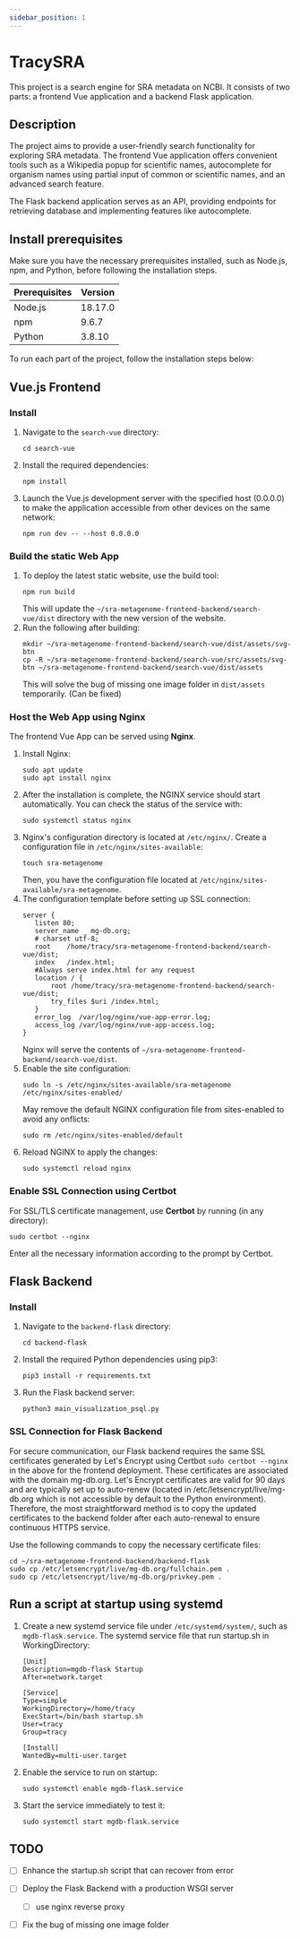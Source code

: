 ```yaml
---
sidebar_position: 1
---
```


# TracySRA

This project is a search engine for SRA metadata on NCBI. It consists of two parts: a frontend Vue application and a backend Flask application.

## Description

The project aims to provide a user-friendly search functionality for exploring SRA metadata. The frontend Vue application offers convenient tools such as a Wikipedia popup for scientific names, autocomplete for organism names using partial input of common or scientific names, and an advanced search feature.

The Flask backend application serves as an API, providing endpoints for retrieving database and implementing features like autocomplete.

## Install prerequisites
Make sure you have the necessary prerequisites installed, such as Node.js, npm, and Python, before following the installation steps.

| Prerequisites | Version |
| ------------- | ------- |
| Node.js       | 18.17.0 |
| npm           | 9.6.7   |
| Python        | 3.8.10  |

To run each part of the project, follow the installation steps below:

## Vue.js Frontend
### Install
1. Navigate to the `search-vue` directory:
   ```plaintext
   cd search-vue
   ```

2. Install the required dependencies:
   ```plaintext
   npm install
   ```

3. Launch the Vue.js development server with the specified host (0.0.0.0) to make the application accessible from other devices on the same network:
   ```plaintext
   npm run dev -- --host 0.0.0.0
   ```

### Build the static Web App
1. To deploy the latest static website, use the build tool:
   ```plaintext
   npm run build
   ```
   This will update the `~/sra-metagenome-frontend-backend/search-vue/dist` directory with the new version of the website.
2. Run the following after building: 
   ```plaintext
   mkdir ~/sra-metagenome-frontend-backend/search-vue/dist/assets/svg-btn
   cp -R ~/sra-metagenome-frontend-backend/search-vue/src/assets/svg-btn ~/sra-metagenome-frontend-backend/search-vue/dist/assets
   ```
   This will solve the bug of missing one image folder in `dist/assets` temporarily. (Can be fixed)

### Host the Web App using Nginx
The frontend Vue App can be served using **Nginx**.
1. Install Nginx:
   ```
   sudo apt update
   sudo apt install nginx
   ```
2. After the installation is complete, the NGINX service should start automatically. You can check the status of the service with:
   ```
   sudo systemctl status nginx
   ```
3. Nginx's configuration directory is located at `/etc/nginx/`. 
   Create a configuration file in `/etc/nginx/sites-available`:
   ```
   touch sra-metagenome
   ```
   Then, you have the configuration file located at `/etc/nginx/sites-available/sra-metagenome`.
4. The configuration template before setting up SSL connection:
   ```plaintext
   server {
      listen 80;
      server_name _ mg-db.org;    
      # charset utf-8;
      root    /home/tracy/sra-metagenome-frontend-backend/search-vue/dist;
      index   /index.html;
      #Always serve index.html for any request
      location / {
          root /home/tracy/sra-metagenome-frontend-backend/search-vue/dist;
          try_files $uri /index.html;
      }    
      error_log  /var/log/nginx/vue-app-error.log;
      access_log /var/log/nginx/vue-app-access.log;
   }
   ```
   Nginx will serve the contents of `~/sra-metagenome-frontend-backend/search-vue/dist`.
5. Enable the site configuration:
   ```
   sudo ln -s /etc/nginx/sites-available/sra-metagenome /etc/nginx/sites-enabled/
   ```
   May remove the default NGINX configuration file from sites-enabled to avoid any onflicts:
   ```
   sudo rm /etc/nginx/sites-enabled/default
   ```
6. Reload NGINX to apply the changes:
   ```   
   sudo systemctl reload nginx
   ```

### Enable SSL Connection using Certbot 
For SSL/TLS certificate management, use **Certbot** by running (in any directory):
```plaintext
sudo certbot --nginx
```
Enter all the necessary information according to the prompt by Certbot.

## Flask Backend
### Install
1. Navigate to the `backend-flask` directory:
   ```plaintext
   cd backend-flask
   ```

2. Install the required Python dependencies using pip3:
   ```plaintext
   pip3 install -r requirements.txt
   ```

3. Run the Flask backend server:
   ```plaintext
   python3 main_visualization_psql.py
   ```

### SSL Connection for Flask Backend
For secure communication, our Flask backend requires the same SSL certificates generated by Let's Encrypt using Certbot `sudo certbot --nginx` in the above for the frontend deployment. These certificates are associated with the domain mg-db.org. Let's Encrypt certificates are valid for 90 days and are typically set up to auto-renew (located in /etc/letsencrypt/live/mg-db.org which is not accessible by default to the Python environment). Therefore, the most straightforward method is to copy the updated certificates to the backend folder after each auto-renewal to ensure continuous HTTPS service. 

Use the following commands to copy the necessary certificate files:
```plaintext
cd ~/sra-metagenome-frontend-backend/backend-flask
sudo cp /etc/letsencrypt/live/mg-db.org/fullchain.pem .
sudo cp /etc/letsencrypt/live/mg-db.org/privkey.pem .
```

## Run a script at startup using systemd
1. Create a new systemd service file under `/etc/systemd/system/`, such as `mgdb-flask.service`.
   The systemd service file that run startup.sh in WorkingDirectory:
   ```plaintext
   [Unit]
   Description=mgdb-flask Startup
   After=network.target

   [Service]
   Type=simple
   WorkingDirectory=/home/tracy
   ExecStart=/bin/bash startup.sh
   User=tracy
   Group=tracy

   [Install]
   WantedBy=multi-user.target
   ```
2. Enable the service to run on startup:
   ```plaintext
   sudo systemctl enable mgdb-flask.service
   ```
3. Start the service immediately to test it:
   ```plaintext
   sudo systemctl start mgdb-flask.service
   ```

## TODO
- [ ] Enhance the startup.sh script that can recover from error
- [ ] Deploy the Flask Backend with a production WSGI server
  - [ ] use nginx reverse proxy
- [ ] Fix the bug of missing one image folder


